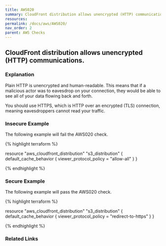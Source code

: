 ```yaml
---
title: AWS020
summary: CloudFront distribution allows unencrypted (HTTP) communications. [aws_cloudfront_distribution] 
resources: 
permalink: /docs/aws/AWS020/
nav_order: 2
parent: AWS Checks
---
```


## CloudFront distribution allows unencrypted (HTTP) communications.

### Explanation


Plain HTTP is unencrypted and human-readable. This means that if a malicious actor was to eavesdrop on your connection, they would be able to see all of your data flowing back and forth.

You should use HTTPS, which is HTTP over an encrypted (TLS) connection, meaning eavesdroppers cannot read your traffic.



### Insecure Example

The following example will fail the AWS020 check.

{% highlight terraform %}

resource "aws_cloudfront_distribution" "s3_distribution" {
	default_cache_behavior {
	    viewer_protocol_policy = "allow-all"
	  }
}

{% endhighlight %}



### Secure Example

The following example will pass the AWS020 check.

{% highlight terraform %}

resource "aws_cloudfront_distribution" "s3_distribution" {
	default_cache_behavior {
	    viewer_protocol_policy = "redirect-to-https"
	  }
}

{% endhighlight %}


### Related Links


